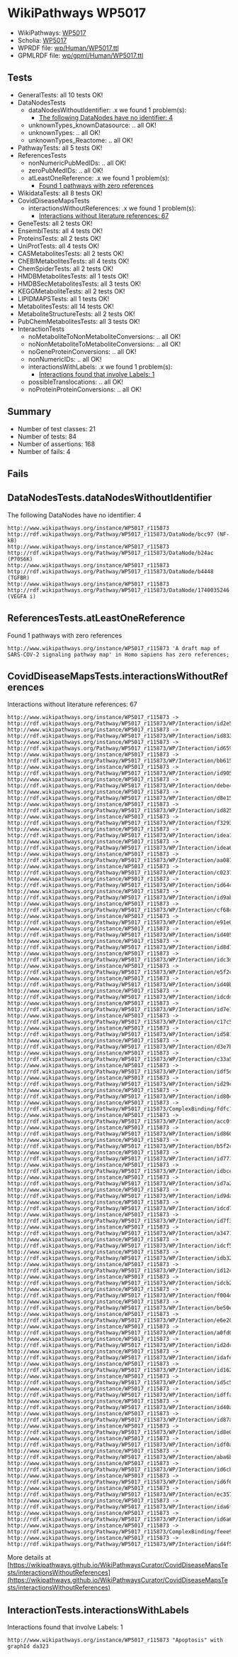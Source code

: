 # WikiPathways WP5017

* WikiPathways: [WP5017](https://identifiers.org/wikipathways:WP5017)
* Scholia: [WP5017](https://scholia.toolforge.org/wikipathways/WP5017)
* WPRDF file: [wp/Human/WP5017.ttl](../wp/Human/WP5017.ttl)
* GPMLRDF file: [wp/gpml/Human/WP5017.ttl](../wp/gpml/Human/WP5017.ttl)

## Tests
* GeneralTests: all 10 tests OK!
* DataNodesTests
    * dataNodesWithoutIdentifier: .x we found 1 problem(s):
        * [The following DataNodes have no identifier: 4](#d2d32fa3)
    * unknownTypes_knownDatasource: .. all OK!
    * unknownTypes: .. all OK!
    * unknownTypes_Reactome: .. all OK!
* PathwayTests: all 5 tests OK!
* ReferencesTests
    * nonNumericPubMedIDs: .. all OK!
    * zeroPubMedIDs: .. all OK!
    * atLeastOneReference: .x we found 1 problem(s):
        * [Found 1 pathways with zero references](#35eb778e)
* WikidataTests: all 8 tests OK!
* CovidDiseaseMapsTests
    * interactionsWithoutReferences: .x we found 1 problem(s):
        * [Interactions without literature references: 67](#9701cd83)
* GeneTests: all 2 tests OK!
* EnsemblTests: all 4 tests OK!
* ProteinsTests: all 2 tests OK!
* UniProtTests: all 4 tests OK!
* CASMetabolitesTests: all 2 tests OK!
* ChEBIMetabolitesTests: all 4 tests OK!
* ChemSpiderTests: all 2 tests OK!
* HMDBMetabolitesTests: all 1 tests OK!
* HMDBSecMetabolitesTests: all 3 tests OK!
* KEGGMetaboliteTests: all 2 tests OK!
* LIPIDMAPSTests: all 1 tests OK!
* MetabolitesTests: all 14 tests OK!
* MetaboliteStructureTests: all 2 tests OK!
* PubChemMetabolitesTests: all 3 tests OK!
* InteractionTests
    * noMetaboliteToNonMetaboliteConversions: .. all OK!
    * noNonMetaboliteToMetaboliteConversions: .. all OK!
    * noGeneProteinConversions: .. all OK!
    * nonNumericIDs: .. all OK!
    * interactionsWithLabels: .x we found 1 problem(s):
        * [Interactions found that involve Labels: 1](#630d2678)
    * possibleTranslocations: .. all OK!
    * noProteinProteinConversions: .. all OK!


## Summary

* Number of test classes: 21
* Number of tests: 84
* Number of assertions: 168
* Number of fails: 4

## Fails

<a name="d2d32fa3" />

## DataNodesTests.dataNodesWithoutIdentifier

The following DataNodes have no identifier: 4
```
http://www.wikipathways.org/instance/WP5017_r115873 http://rdf.wikipathways.org/Pathway/WP5017_r115873/DataNode/bcc97 (NF-kB)
http://www.wikipathways.org/instance/WP5017_r115873 http://rdf.wikipathways.org/Pathway/WP5017_r115873/DataNode/b24ac (P70S6K)
http://www.wikipathways.org/instance/WP5017_r115873 http://rdf.wikipathways.org/Pathway/WP5017_r115873/DataNode/b4448 (TGFBR)
http://www.wikipathways.org/instance/WP5017_r115873 http://rdf.wikipathways.org/Pathway/WP5017_r115873/DataNode/1740035246 (VEGFA i)
```

<a name="35eb778e" />

## ReferencesTests.atLeastOneReference

Found 1 pathways with zero references
```
http://www.wikipathways.org/instance/WP5017_r115873 'A draft map of SARS-COV-2 signaling pathway map' in Homo sapiens has zero references; 
```

<a name="9701cd83" />

## CovidDiseaseMapsTests.interactionsWithoutReferences

Interactions without literature references: 67
```
http://www.wikipathways.org/instance/WP5017_r115873 -> http://rdf.wikipathways.org/Pathway/WP5017_r115873/WP/Interaction/id2e5351ce
http://www.wikipathways.org/instance/WP5017_r115873 -> http://rdf.wikipathways.org/Pathway/WP5017_r115873/WP/Interaction/id83382dc9
http://www.wikipathways.org/instance/WP5017_r115873 -> http://rdf.wikipathways.org/Pathway/WP5017_r115873/WP/Interaction/id659c2444
http://www.wikipathways.org/instance/WP5017_r115873 -> http://rdf.wikipathways.org/Pathway/WP5017_r115873/WP/Interaction/bb615
http://www.wikipathways.org/instance/WP5017_r115873 -> http://rdf.wikipathways.org/Pathway/WP5017_r115873/WP/Interaction/id905e2fc6
http://www.wikipathways.org/instance/WP5017_r115873 -> http://rdf.wikipathways.org/Pathway/WP5017_r115873/WP/Interaction/debe4
http://www.wikipathways.org/instance/WP5017_r115873 -> http://rdf.wikipathways.org/Pathway/WP5017_r115873/WP/Interaction/d8e15
http://www.wikipathways.org/instance/WP5017_r115873 -> http://rdf.wikipathways.org/Pathway/WP5017_r115873/WP/Interaction/id82577f59
http://www.wikipathways.org/instance/WP5017_r115873 -> http://rdf.wikipathways.org/Pathway/WP5017_r115873/WP/Interaction/f3293
http://www.wikipathways.org/instance/WP5017_r115873 -> http://rdf.wikipathways.org/Pathway/WP5017_r115873/WP/Interaction/idea19bb12
http://www.wikipathways.org/instance/WP5017_r115873 -> http://rdf.wikipathways.org/Pathway/WP5017_r115873/WP/Interaction/idea6a7587
http://www.wikipathways.org/instance/WP5017_r115873 -> http://rdf.wikipathways.org/Pathway/WP5017_r115873/WP/Interaction/aa087
http://www.wikipathways.org/instance/WP5017_r115873 -> http://rdf.wikipathways.org/Pathway/WP5017_r115873/WP/Interaction/c0237
http://www.wikipathways.org/instance/WP5017_r115873 -> http://rdf.wikipathways.org/Pathway/WP5017_r115873/WP/Interaction/id64c73014
http://www.wikipathways.org/instance/WP5017_r115873 -> http://rdf.wikipathways.org/Pathway/WP5017_r115873/WP/Interaction/id9ab74324
http://www.wikipathways.org/instance/WP5017_r115873 -> http://rdf.wikipathways.org/Pathway/WP5017_r115873/WP/Interaction/cf68c
http://www.wikipathways.org/instance/WP5017_r115873 -> http://rdf.wikipathways.org/Pathway/WP5017_r115873/WP/Interaction/e91e0
http://www.wikipathways.org/instance/WP5017_r115873 -> http://rdf.wikipathways.org/Pathway/WP5017_r115873/WP/Interaction/id4054b979
http://www.wikipathways.org/instance/WP5017_r115873 -> http://rdf.wikipathways.org/Pathway/WP5017_r115873/WP/Interaction/id8d1fcfca
http://www.wikipathways.org/instance/WP5017_r115873 -> http://rdf.wikipathways.org/Pathway/WP5017_r115873/WP/Interaction/idc3d22e0b
http://www.wikipathways.org/instance/WP5017_r115873 -> http://rdf.wikipathways.org/Pathway/WP5017_r115873/WP/Interaction/e5f2c
http://www.wikipathways.org/instance/WP5017_r115873 -> http://rdf.wikipathways.org/Pathway/WP5017_r115873/WP/Interaction/id40b35b4e
http://www.wikipathways.org/instance/WP5017_r115873 -> http://rdf.wikipathways.org/Pathway/WP5017_r115873/WP/Interaction/idcddc9bd2
http://www.wikipathways.org/instance/WP5017_r115873 -> http://rdf.wikipathways.org/Pathway/WP5017_r115873/WP/Interaction/id7e10b2e0
http://www.wikipathways.org/instance/WP5017_r115873 -> http://rdf.wikipathways.org/Pathway/WP5017_r115873/WP/Interaction/c17c5
http://www.wikipathways.org/instance/WP5017_r115873 -> http://rdf.wikipathways.org/Pathway/WP5017_r115873/WP/Interaction/id581717de
http://www.wikipathways.org/instance/WP5017_r115873 -> http://rdf.wikipathways.org/Pathway/WP5017_r115873/WP/Interaction/d3e7b
http://www.wikipathways.org/instance/WP5017_r115873 -> http://rdf.wikipathways.org/Pathway/WP5017_r115873/WP/Interaction/c33a5
http://www.wikipathways.org/instance/WP5017_r115873 -> http://rdf.wikipathways.org/Pathway/WP5017_r115873/WP/Interaction/idf5d5c17d
http://www.wikipathways.org/instance/WP5017_r115873 -> http://rdf.wikipathways.org/Pathway/WP5017_r115873/WP/Interaction/id29c37361
http://www.wikipathways.org/instance/WP5017_r115873 -> http://rdf.wikipathways.org/Pathway/WP5017_r115873/WP/Interaction/id8044965c
http://www.wikipathways.org/instance/WP5017_r115873 -> http://rdf.wikipathways.org/Pathway/WP5017_r115873/ComplexBinding/fdfc1
http://www.wikipathways.org/instance/WP5017_r115873 -> http://rdf.wikipathways.org/Pathway/WP5017_r115873/WP/Interaction/acc0f
http://www.wikipathways.org/instance/WP5017_r115873 -> http://rdf.wikipathways.org/Pathway/WP5017_r115873/WP/Interaction/id8605fd13
http://www.wikipathways.org/instance/WP5017_r115873 -> http://rdf.wikipathways.org/Pathway/WP5017_r115873/WP/Interaction/b5f2c
http://www.wikipathways.org/instance/WP5017_r115873 -> http://rdf.wikipathways.org/Pathway/WP5017_r115873/WP/Interaction/id77147e38
http://www.wikipathways.org/instance/WP5017_r115873 -> http://rdf.wikipathways.org/Pathway/WP5017_r115873/WP/Interaction/idbceb28e3
http://www.wikipathways.org/instance/WP5017_r115873 -> http://rdf.wikipathways.org/Pathway/WP5017_r115873/WP/Interaction/id7a291862
http://www.wikipathways.org/instance/WP5017_r115873 -> http://rdf.wikipathways.org/Pathway/WP5017_r115873/WP/Interaction/id9dab4de8
http://www.wikipathways.org/instance/WP5017_r115873 -> http://rdf.wikipathways.org/Pathway/WP5017_r115873/WP/Interaction/idcd7d8d5d
http://www.wikipathways.org/instance/WP5017_r115873 -> http://rdf.wikipathways.org/Pathway/WP5017_r115873/WP/Interaction/id7f3387bd
http://www.wikipathways.org/instance/WP5017_r115873 -> http://rdf.wikipathways.org/Pathway/WP5017_r115873/WP/Interaction/a3471
http://www.wikipathways.org/instance/WP5017_r115873 -> http://rdf.wikipathways.org/Pathway/WP5017_r115873/WP/Interaction/idcf5e8c4b
http://www.wikipathways.org/instance/WP5017_r115873 -> http://rdf.wikipathways.org/Pathway/WP5017_r115873/WP/Interaction/idb3277892
http://www.wikipathways.org/instance/WP5017_r115873 -> http://rdf.wikipathways.org/Pathway/WP5017_r115873/WP/Interaction/id124f504
http://www.wikipathways.org/instance/WP5017_r115873 -> http://rdf.wikipathways.org/Pathway/WP5017_r115873/WP/Interaction/idcb2aef65
http://www.wikipathways.org/instance/WP5017_r115873 -> http://rdf.wikipathways.org/Pathway/WP5017_r115873/WP/Interaction/f004d
http://www.wikipathways.org/instance/WP5017_r115873 -> http://rdf.wikipathways.org/Pathway/WP5017_r115873/WP/Interaction/be50e
http://www.wikipathways.org/instance/WP5017_r115873 -> http://rdf.wikipathways.org/Pathway/WP5017_r115873/WP/Interaction/e6e20
http://www.wikipathways.org/instance/WP5017_r115873 -> http://rdf.wikipathways.org/Pathway/WP5017_r115873/WP/Interaction/a0fd0
http://www.wikipathways.org/instance/WP5017_r115873 -> http://rdf.wikipathways.org/Pathway/WP5017_r115873/WP/Interaction/id2dc5849
http://www.wikipathways.org/instance/WP5017_r115873 -> http://rdf.wikipathways.org/Pathway/WP5017_r115873/WP/Interaction/idafea9d81
http://www.wikipathways.org/instance/WP5017_r115873 -> http://rdf.wikipathways.org/Pathway/WP5017_r115873/WP/Interaction/id16238df4
http://www.wikipathways.org/instance/WP5017_r115873 -> http://rdf.wikipathways.org/Pathway/WP5017_r115873/WP/Interaction/id5c510149
http://www.wikipathways.org/instance/WP5017_r115873 -> http://rdf.wikipathways.org/Pathway/WP5017_r115873/WP/Interaction/idffa279cf
http://www.wikipathways.org/instance/WP5017_r115873 -> http://rdf.wikipathways.org/Pathway/WP5017_r115873/WP/Interaction/id40a4006b
http://www.wikipathways.org/instance/WP5017_r115873 -> http://rdf.wikipathways.org/Pathway/WP5017_r115873/WP/Interaction/id87a12055
http://www.wikipathways.org/instance/WP5017_r115873 -> http://rdf.wikipathways.org/Pathway/WP5017_r115873/WP/Interaction/id8e00894d
http://www.wikipathways.org/instance/WP5017_r115873 -> http://rdf.wikipathways.org/Pathway/WP5017_r115873/WP/Interaction/idf0a72812
http://www.wikipathways.org/instance/WP5017_r115873 -> http://rdf.wikipathways.org/Pathway/WP5017_r115873/WP/Interaction/aba6b
http://www.wikipathways.org/instance/WP5017_r115873 -> http://rdf.wikipathways.org/Pathway/WP5017_r115873/WP/Interaction/id6cb6de0c
http://www.wikipathways.org/instance/WP5017_r115873 -> http://rdf.wikipathways.org/Pathway/WP5017_r115873/WP/Interaction/id6f6413b9
http://www.wikipathways.org/instance/WP5017_r115873 -> http://rdf.wikipathways.org/Pathway/WP5017_r115873/WP/Interaction/ec357
http://www.wikipathways.org/instance/WP5017_r115873 -> http://rdf.wikipathways.org/Pathway/WP5017_r115873/WP/Interaction/ida6fb44b3
http://www.wikipathways.org/instance/WP5017_r115873 -> http://rdf.wikipathways.org/Pathway/WP5017_r115873/WP/Interaction/id6a6c6678
http://www.wikipathways.org/instance/WP5017_r115873 -> http://rdf.wikipathways.org/Pathway/WP5017_r115873/ComplexBinding/feee9
http://www.wikipathways.org/instance/WP5017_r115873 -> http://rdf.wikipathways.org/Pathway/WP5017_r115873/WP/Interaction/id4f50d393
```

More details at [https://wikipathways.github.io/WikiPathwaysCurator/CovidDiseaseMapsTests/interactionsWithoutReferences](https://wikipathways.github.io/WikiPathwaysCurator/CovidDiseaseMapsTests/interactionsWithoutReferences)

<a name="630d2678" />

## InteractionTests.interactionsWithLabels

Interactions found that involve Labels: 1
```
http://www.wikipathways.org/instance/WP5017_r115873 "Apoptosis" with graphId da323
```

